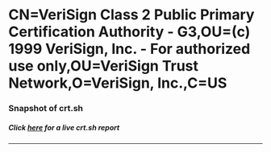 # CN=VeriSign Class 2 Public Primary Certification Authority - G3,OU=(c) 1999 VeriSign\, Inc. - For authorized use only,OU=VeriSign Trust Network,O=VeriSign\, Inc.,C=US
### Snapshot of crt.sh
##### Click [here](https://crt.sh/?q=Serial_36E3B52EF5290BC497DBD7534CC0F2C6) for a live crt.sh report

---
